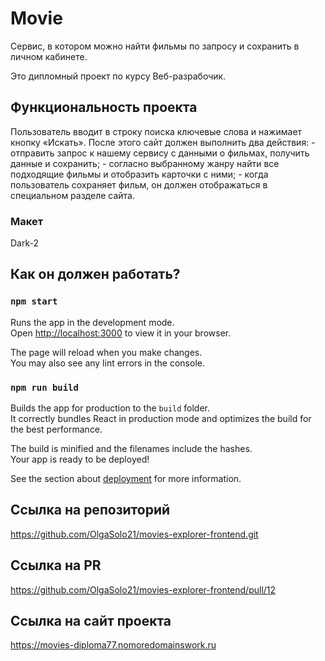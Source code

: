 # Movie
Сервис, в котором можно найти фильмы по запросу и сохранить в личном кабинете.

Это дипломный проект по курсу Веб-разрабочик.

## Функциональность проекта

Пользователь вводит в строку поиска ключевые слова и нажимает кнопку «Искать». После этого сайт должен выполнить два действия: - отправить запрос к нашему сервису с данными о фильмах, получить данные и сохранить; - согласно выбранному жанру найти все подходящие фильмы и отобразить карточки с ними; - когда пользователь сохраняет фильм, он должен отображаться в специальном разделе сайта.

### Макет

Dark-2


## Как он должен работать?

### `npm start`

Runs the app in the development mode.\
Open [http://localhost:3000](http://localhost:3000) to view it in your browser.

The page will reload when you make changes.\
You may also see any lint errors in the console.

### `npm run build`

Builds the app for production to the `build` folder.\
It correctly bundles React in production mode and optimizes the build for the best performance.

The build is minified and the filenames include the hashes.\
Your app is ready to be deployed!

See the section about [deployment](https://facebook.github.io/create-react-app/docs/deployment) for more information.

## Ссылка на репозиторий
https://github.com/OlgaSolo21/movies-explorer-frontend.git

## Ссылка на PR
https://github.com/OlgaSolo21/movies-explorer-frontend/pull/12

## Ссылка на сайт проекта
https://movies-diploma77.nomoredomainswork.ru
